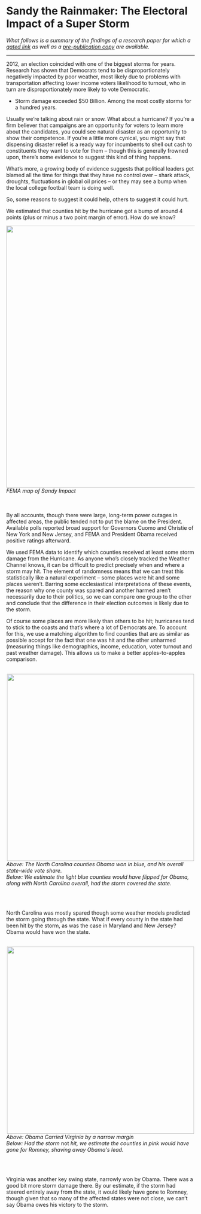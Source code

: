 
# Sandy the Rainmaker: The Electoral Impact of a Super Storm

<i>What follows is a summary of the findings of a research paper for which a [gated link](https://www.cambridge.org/core/journals/ps-political-science-and-politics/article/sandy-the-rainmaker-the-electoral-impact-of-a-super-storm/C2BF9E0BD3D0787193E1EEBD2A5DBA6F) as well as a [pre-publication copy](https://github.com/dcldmartin/HurricaneSandy/blob/test/Velez%20and%20Martin_2013.pdf) are available.</i>

---

2012, an election coincided with one of the biggest storms for years. Research has shown that Democrats tend to be disproportionately negatively impacted by poor weather, most likely due to problems with transportation affecting lower income voters likelihood to turnout, who in turn are disproportionately more likely to vote Democratic.

-	Storm damage exceeded $50 Billion. Among the most costly storms for a hundred years.

Usually we’re talking about rain or snow. What about a hurricane? If you’re a firm believer that campaigns are an opportunity for voters to learn more about the candidates, you could see natural disaster as an opportunity to show their competence. If you’re a little more cynical, you might say that dispensing disaster relief is a ready way for incumbents to shell out cash to constituents they want to vote for them – though this is generally frowned upon, there’s some evidence to suggest this kind of thing happens.

What’s more, a growing body of evidence suggests that political leaders get blamed all the time for things that they have no control over – shark attack, droughts, fluctuations in global oil prices – or they may see a bump when the local college football team is doing well.

So, some reasons to suggest it could help, others to suggest it could hurt.

We estimated that counties hit by the hurricane got a bump of around 4 points (plus or minus a two point margin of error). How do we know? 


<div class="image" align='center'>
<img src="https://user-images.githubusercontent.com/25906562/27714432-705d43a8-5cf6-11e7-8859-f9f2bb92305d.png" align="center" width="700">
    <div align='left'><i>FEMA map of Sandy Impact</i>
    </div>
</div>

<br><br>
By all accounts, though there were large, long-term power outages in affected areas, the public tended not to put the blame on the President. Available polls reported broad support for Governors Cuomo and Christie of New York and New Jersey, and FEMA and President Obama received positive ratings afterward. 

We used FEMA data to identify which counties received at least some storm damage from the Hurricane. As anyone who’s closely tracked the Weather Channel knows, it can be difficult to predict precisely when and where a storm may hit. The element of randomness means that we can treat this statistically like a natural experiment – some places were hit and some places weren’t. Barring some ecclesiastical interpretations of these events, the reason why one county was spared and another harmed aren’t necessarily due to their politics, so we can compare one group to the other and conclude that the difference in their election outcomes is likely due to the storm.

Of course some places are more likely than others to be hit; hurricanes tend to stick to the coasts and that’s where a lot of Democrats are. To account for this, we use a matching algorithm to find counties that are as similar as possible accept for the fact that one was hit and the other unharmed (measuring things like demographics, income, education, voter turnout and past weather damage). This allows us to make a better apples-to-apples comparison.
<br><br>


<div align="center">
	<img src="https://user-images.githubusercontent.com/25906562/27714434-707261f2-5cf6-11e7-917b-6842b0a3d1df.png" width=500>
	<div align=left><i>Above: The North Carolina counties Obama won in blue, and his overall state-wide vote share.</i>
	</div>
	<div align=left><i>Below: We estimate the light blue counties would have flipped for Obama, along with North Carolina overall, had the storm covered the state.</i>
	</div>
</div>

<br><br>

North Carolina was mostly spared though some weather models predicted the storm going through the state. What if every county in the state had been hit by the storm, as was the case in Maryland and New Jersey? Obama would have won the state.
<br><br>


<div align="center">
	<img src="https://user-images.githubusercontent.com/25906562/27714433-707272dc-5cf6-11e7-9394-f4b9834fb489.png" width=500>
    <div align=left><i>Above: Obama Carried Virginia by a narrow margin</i>
    </div>
    <div align=left><i>Below: Had the storm </i>not<i> hit, we estimate the counties in pink would have gone for Romney, shaving away Obama's lead.</i>
    </div>
</div>


<br><br>

Virginia was another key swing state, narrowly won by Obama. There was a good bit more storm damage there. By our estimate, if the storm had steered entirely away from the state, it would likely have gone to Romney, though given that so many of the affected states were not close, we can’t say Obama owes his victory to the storm.
